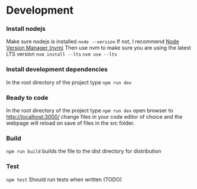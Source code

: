 # Development

### Install nodejs
Make sure nodejs is installed
`node --version`
If not, I recommend [Node Version Manager (nvm)](https://github.com/nvm-sh/nvm#readme)
Then use nvm to make sure you are using the latest LTS version
`nvm install --lts`
`nvm use --lts`

### Install development dependencies
In the root directory of the project type
`npm run dev`

### Ready to code
In the root directory of the project type
`npm run dev`
open browser to [http://localhost:3000/](http://localhost:3000/)
change files in your code editor of choice and the webpage will reload on save of files in the src folder.

### Build
`npm run build`
builds the file to the dist directory for distribution

### Test
`npm test`
Should run tests when written (TODO)